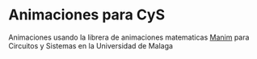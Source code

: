 # Animaciones para CyS
Animaciones usando la librera de animaciones matematicas [Manim](https://github.com/3b1b/manim) para Circuitos y Sistemas en la Universidad de Malaga
